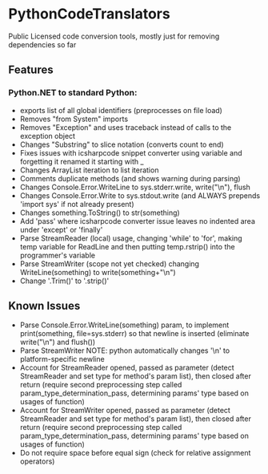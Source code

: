 # PythonCodeTranslators
Public Licensed code conversion tools, mostly just for removing dependencies so far

## Features
### Python.NET to standard Python:
* exports list of all global identifiers (preprocesses on file load)
* Removes "from System" imports
* Removes "Exception" and uses traceback instead of calls to the exception object
* Changes "Substring" to slice notation (converts count to end)
* Fixes issues with icsharpcode snippet converter using variable and forgetting it renamed it starting with _
* Changes ArrayList iteration to list iteration
* Comments duplicate methods (and shows warning during parsing)
* Changes Console.Error.WriteLine to sys.stderr.write, write("\n"), flush
* Changes Console.Error.Write to sys.stdout.write (and ALWAYS prepends 'import sys' if not already present)
* Changes something.ToString() to str(something)
* Add 'pass' where icsharpcode converter issue leaves no indented area under 'except' or 'finally'
* Parse StreamReader (local) usage, changing 'while' to 'for', making temp variable for ReadLine and then putting temp.rstrip() into the programmer's variable
* Parse StreamWriter (scope not yet checked) changing WriteLine(something) to write(something+"\n")
* Change '.Trim()' to '.strip()'

## Known Issues
* Parse Console.Error.WriteLine(something) param, to implement print(something, file=sys.stderr) so that newline is inserted (eliminate write("\n") and flush())
* Parse StreamWriter NOTE: python automatically changes '\n' to platform-specific newline
* Account for StreamReader opened, passed as parameter (detect StreamReader and set type for method's param list), then closed after return (require second preprocessing step called param_type_determination_pass, determining params' type based on usages of function)
* Account for StreamWriter opened, passed as parameter (detect StreamReader and set type for method's param list), then closed after return (require second preprocessing step called param_type_determination_pass, determining params' type based on usages of function)
* Do not require space before equal sign (check for relative assignment operators)